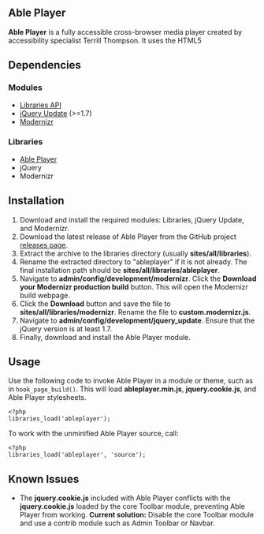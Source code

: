 ## Able Player

**Able Player** is a fully accessible cross-browser media player created by accessibility specialist Terrill Thompson. It uses the HTML5 <audio> or <video> element for browsers that support them. The Able Player module integrates the jQuery Able Player plugin as a Drupal JavaScript library for use in other projects.

## Dependencies

### Modules

*   [Libraries API](https://www.drupal.org/project/libraries)
*   [jQuery Update](https://www.drupal.org/project/jquery_update) (>=1.7)
*   [Modernizr](https://www.drupal.org/project/modernizr)

### Libraries

*   [Able Player](https://github.com/ableplayer/ableplayer)
*   jQuery
*   Modernizr

## Installation

1.  Download and install the required modules: Libraries, jQuery Update, and Modernizr.
2.  Download the latest release of Able Player from the GitHub project [releases page](https://github.com/ableplayer/ableplayer/releases).
3.  Extract the archive to the libraries directory (usually **sites/all/libraries**).
4.  Rename the extracted directory to "ableplayer" if it is not already. The final installation path should be **sites/all/libraries/ableplayer**.
5.  Navigate to **admin/config/development/modernizr**. Click the **Download your Modernizr production build** button. This will open the Modernizr build webpage.
6.  Click the **Download** button and save the file to **sites/all/libraries/modernizr**. Rename the file to **custom.modernizr.js**.
7.  Navigate to **admin/config/development/jquery_update**. Ensure that the jQuery version is at least 1.7.
8.  Finally, download and install the Able Player module.

## Usage

Use the following code to invoke Able Player in a module or theme, such as in `hook_page_build()`. This will load **ableplayer.min.js**, **jquery.cookie.js**, and Able Player stylesheets.

    <?php
    libraries_load('ableplayer');

To work with the unminified Able Player source, call:

    <?php
    libraries_load('ableplayer', 'source');

## Known Issues

*   The **jquery.cookie.js** included with Able Player conflicts with the **jquery.cookie.js** loaded by the core Toolbar module, preventing Able Player from working. **Current solution:** Disable the core Toolbar module and use a contrib module such as Admin Toolbar or Navbar.
